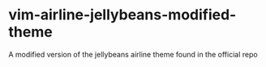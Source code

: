 # vim-airline-jellybeans-modified-theme
A modified version of the jellybeans airline theme found in the official repo
